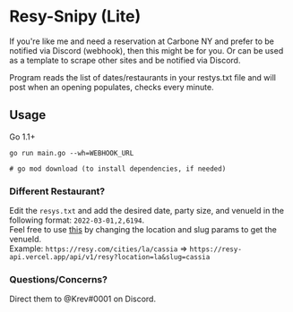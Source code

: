# Resy-Snipy (Lite)

If you're like me and need a reservation at Carbone NY and prefer to be notified via Discord (webhook), then this might be for you. Or can be used as a template to scrape other sites and be notified via Discord.

Program reads the list of dates/restaurants in your restys.txt file and will post when an opening populates, checks every minute.  
## Usage
Go 1.1+  

```
go run main.go --wh=WEBHOOK_URL

# go mod download (to install dependencies, if needed)
```

### Different Restaurant?
Edit the `resys.txt` and add the desired date, party size, and venueId in the following format:
`2022-03-01,2,6194`.  
Feel free to use [this](https://resy-api.vercel.app/api/v1/resy?location=ny&slug=carbone) 
by changing the location and slug params to get the venueId.  
Example: `https://resy.com/cities/la/cassia` => `https://resy-api.vercel.app/api/v1/resy?location=la&slug=cassia`

### Questions/Concerns?
Direct them to @Krev#0001 on Discord.  